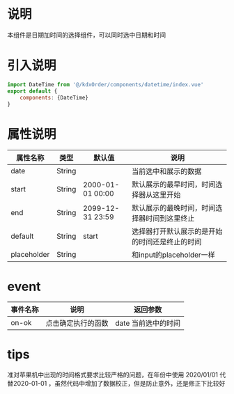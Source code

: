 # 说明
本组件是日期加时间的选择组件，可以同时选中日期和时间
# 引入说明
```javascript
import DateTime from '@/kdxOrder/components/datetime/index.vue'
export default {
    components: {DateTime}
}
```
# 属性说明
| 属性名称 | 类型 | 默认值 | 说明 |
|------ | ------ | ------ | ------ |
| date | String | | 当前选中和展示的数据 |
| start | String | 2000-01-01 00:00 | 默认展示的最早时间，时间选择器从这里开始 |
| end | String | 2099-12-31 23:59 | 默认展示的最晚时间，时间选择器时间到这里终止 |
| default | String | start | 选择器打开默认展示的是开始的时间还是终止的时间 |  
| placeholder | String |  | 和input的placeholder一样 |
# event
| 事件名称 | 说明 | 返回参数 |
| ------ | ------ | ------ |
| on-ok | 点击确定执行的函数 | date 当前选中的时间 |
# tips
准对苹果机中出现的时间格式要求比较严格的问题，在年份中使用 2020/01/01 代替2020-01-01 ，虽然代码中增加了数据校正，但是防止意外，还是修正下比较好
